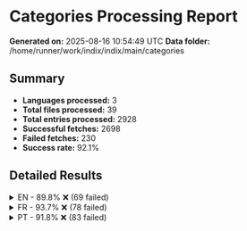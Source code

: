 # Categories Processing Report

**Generated on:** 2025-08-16 10:54:49 UTC
**Data folder:** /home/runner/work/indix/indix/main/categories

## Summary

- **Languages processed:** 3
- **Total files processed:** 39
- **Total entries processed:** 2928
- **Successful fetches:** 2698
- **Failed fetches:** 230
- **Success rate:** 92.1%

## Detailed Results

<details>
<summary>EN - 89.8% ❌ (69 failed)</summary>

- **Files processed:** 10
- **Total entries:** 676
- **Successful:** 607
- **Failed:** 69

### EN Files

<details>
<summary>Best Selling Artists (0xe415) [Foreground: #1ED861] [Icon: #1ED861] [Background: #000000]: 92.1% ❌ (10 failed)</summary>

- 'AC/DC': Wikipedia page for 'AC' in language 'en' is a disambiguation page. Disambiguation pages are not valid articles.
- 'Drake': Wikipedia page for 'Drake' in language 'en' is a disambiguation page. Disambiguation pages are not valid articles.
- 'Eagles': Wikipedia page for 'Eagles' in language 'en' has no content. This may be the article of the day, a redirect page, disambiguation page, or a page with no extractable content.
- 'Foreigner': Wikipedia page for 'Foreigner' in language 'en' is a disambiguation page. Disambiguation pages are not valid articles.
- 'Genesis': Wikipedia page for 'Genesis' in language 'en' is a disambiguation page. Disambiguation pages are not valid articles.
- 'Journey': Wikipedia page for 'Journey' in language 'en' is a disambiguation page. Disambiguation pages are not valid articles.
- 'Queen': Wikipedia page for 'Queen' in language 'en' is a disambiguation page. Disambiguation pages are not valid articles.
- 'Santana': Wikipedia page for 'Santana' in language 'en' is a disambiguation page. Disambiguation pages are not valid articles.
- 'The Black Eyed Peas': Wikipedia page for 'The_Black_Eyed_Peas' in language 'en' has no content. This may be the article of the day, a redirect page, disambiguation page, or a page with no extractable content.
- 'Usher': Wikipedia page for 'Usher' in language 'en' is a disambiguation page. Disambiguation pages are not valid articles.

</details>

<details>
<summary>Disney (0xf04cb) [Foreground: #FFFFFF] [Icon: #FFFFFF] [Background: #113E8D]: 77.5% ❌ (16 failed)</summary>

- 'Up': Wikipedia page for 'Up' in language 'en' is a disambiguation page. Disambiguation pages are not valid articles.
- 'Brave': Wikipedia page for 'Brave' in language 'en' is a disambiguation page. Disambiguation pages are not valid articles.
- 'Inside Out': Wikipedia page for 'Inside_Out' in language 'en' is a disambiguation page. Disambiguation pages are not valid articles.
- 'Coco': Wikipedia page for 'Coco' in language 'en' is a disambiguation page. Disambiguation pages are not valid articles.
- 'Onward': Wikipedia page for 'Onward' in language 'en' is a disambiguation page. Disambiguation pages are not valid articles.
- 'Luca': Wikipedia page for 'Luca' in language 'en' is a disambiguation page. Disambiguation pages are not valid articles.
- 'Lightyear': Wikipedia page for 'Lightyear' in language 'en' has no content. This may be the article of the day, a redirect page, disambiguation page, or a page with no extractable content.
- 'Snow White and the Seven Dwarfs': Wikipedia page for 'Snow_White_and_the_Seven_Dwarfs' in language 'en' has no content. This may be the article of the day, a redirect page, disambiguation page, or a page with no extractable content.
- 'Alice in Wonderland': Wikipedia page for 'Alice_in_Wonderland' in language 'en' has no content. This may be the article of the day, a redirect page, disambiguation page, or a page with no extractable content.
- 'Peter Pan': Wikipedia page for 'Peter_Pan' in language 'en' is a disambiguation page. Disambiguation pages are not valid articles.
- 'The Sword in the Stone': Wikipedia page for 'The_Sword_in_the_Stone' in language 'en' is a disambiguation page. Disambiguation pages are not valid articles.
- 'Mulan': Wikipedia page for 'Mulan' in language 'en' has no content. This may be the article of the day, a redirect page, disambiguation page, or a page with no extractable content.
- 'Chicken Little': Wikipedia page for 'Chicken_Little' in language 'en' has no content. This may be the article of the day, a redirect page, disambiguation page, or a page with no extractable content.
- 'Frozen': Wikipedia page for 'Frozen' in language 'en' is a disambiguation page. Disambiguation pages are not valid articles.
- 'Big Hero 6': Wikipedia article for 'Big_Hero_6' in language 'en' is too short (328 characters). The article may be a stub or redirect page. Try searching for a more specific topic.
- 'Strange World': Wikipedia page for 'Strange_World' in language 'en' is a disambiguation page. Disambiguation pages are not valid articles.

</details>

<details>
<summary>Top 70s Artists (0xe415) [Foreground: #1ED861] [Icon: #1ED861] [Background: #000000]: 82.5% ❌ (10 failed)</summary>

- 'Eagles': Wikipedia page for 'Eagles' in language 'en' has no content. This may be the article of the day, a redirect page, disambiguation page, or a page with no extractable content.
- 'Queen': Wikipedia page for 'Queen' in language 'en' is a disambiguation page. Disambiguation pages are not valid articles.
- 'Rod Stewart & Faces': No Wikipedia article exists for 'Rod Stewart & Faces' in language 'en'. Try using a different search term or check the spelling.
- 'Santana': Wikipedia page for 'Santana' in language 'en' is a disambiguation page. Disambiguation pages are not valid articles.
- 'Rolling Stones': Wikipedia page for 'Rolling_Stones' in language 'en' has no content. This may be the article of the day, a redirect page, disambiguation page, or a page with no extractable content.
- 'AC/DC': Wikipedia page for 'AC' in language 'en' is a disambiguation page. Disambiguation pages are not valid articles.
- 'Genesis': Wikipedia page for 'Genesis' in language 'en' is a disambiguation page. Disambiguation pages are not valid articles.
- 'Foreigner': Wikipedia page for 'Foreigner' in language 'en' is a disambiguation page. Disambiguation pages are not valid articles.
- 'Jackson 5 & The Jacksons': No Wikipedia article exists for 'Jackson 5 & The Jacksons' in language 'en'. Try using a different search term or check the spelling.
- 'Journey': Wikipedia page for 'Journey' in language 'en' is a disambiguation page. Disambiguation pages are not valid articles.

</details>

<details>
<summary>Top 90s Artists (0xe415) [Foreground: #1ED861] [Icon: #1ED861] [Background: #000000]: 82.9% ❌ (13 failed)</summary>

- '2Pac': Wikipedia page for '2Pac' in language 'en' has no content. This may be the article of the day, a redirect page, disambiguation page, or a page with no extractable content.
- 'Cranberries': Wikipedia page for 'Cranberries' in language 'en' has no content. This may be the article of the day, a redirect page, disambiguation page, or a page with no extractable content.
- 'TLC': Wikipedia page for 'TLC' in language 'en' is a disambiguation page. Disambiguation pages are not valid articles.
- 'Sting': Wikipedia page for 'Sting' in language 'en' is a disambiguation page. Disambiguation pages are not valid articles.
- 'Santana': Wikipedia page for 'Santana' in language 'en' is a disambiguation page. Disambiguation pages are not valid articles.
- 'George Michael & Wham!': Wikipedia article for 'George_Michael_James_Giles' in language 'en' is too short (918 characters). The article may be a stub or redirect page. Try searching for a more specific topic.
- 'Queen': Wikipedia page for 'Queen' in language 'en' is a disambiguation page. Disambiguation pages are not valid articles.
- 'AC/DC': Wikipedia page for 'AC' in language 'en' is a disambiguation page. Disambiguation pages are not valid articles.
- 'Genesis': Wikipedia page for 'Genesis' in language 'en' is a disambiguation page. Disambiguation pages are not valid articles.
- 'Rod Stewart & Faces': No Wikipedia article exists for 'Rod Stewart & Faces' in language 'en'. Try using a different search term or check the spelling.
- 'Sade': Wikipedia page for 'Sade' in language 'en' is a disambiguation page. Disambiguation pages are not valid articles.
- 'Usher': Wikipedia page for 'Usher' in language 'en' is a disambiguation page. Disambiguation pages are not valid articles.
- 'Rolling Stones': Wikipedia page for 'Rolling_Stones' in language 'en' has no content. This may be the article of the day, a redirect page, disambiguation page, or a page with no extractable content.

</details>

<details>
<summary>NBA Teams (0xe5e6) [Foreground: #FFFFFF] [Icon: #CC2B32] [Background: #0054A4]: 100.0% ✅</summary>

</details>

<details>
<summary>Top 60s Artists (0xe415) [Foreground: #1ED861] [Icon: #1ED861] [Background: #000000]: 90.3% ❌ (3 failed)</summary>

- 'Rolling Stones': Wikipedia page for 'Rolling_Stones' in language 'en' has no content. This may be the article of the day, a redirect page, disambiguation page, or a page with no extractable content.
- 'Santana': Wikipedia page for 'Santana' in language 'en' is a disambiguation page. Disambiguation pages are not valid articles.
- 'Jackson 5 & The Jacksons': No Wikipedia article exists for 'Jackson 5 & The Jacksons' in language 'en'. Try using a different search term or check the spelling.

</details>

<details>
<summary>Top 80s Artists (0xe415) [Foreground: #1ED861] [Icon: #1ED861] [Background: #000000]: 84.6% ❌ (10 failed)</summary>

- 'Queen': Wikipedia page for 'Queen' in language 'en' is a disambiguation page. Disambiguation pages are not valid articles.
- 'AC/DC': Wikipedia page for 'AC' in language 'en' is a disambiguation page. Disambiguation pages are not valid articles.
- 'George Michael & Wham!': Wikipedia article for 'George_Michael_James_Giles' in language 'en' is too short (918 characters). The article may be a stub or redirect page. Try searching for a more specific topic.
- 'Journey': Wikipedia page for 'Journey' in language 'en' is a disambiguation page. Disambiguation pages are not valid articles.
- 'Genesis': Wikipedia page for 'Genesis' in language 'en' is a disambiguation page. Disambiguation pages are not valid articles.
- 'Sade': Wikipedia page for 'Sade' in language 'en' is a disambiguation page. Disambiguation pages are not valid articles.
- 'Foreigner': Wikipedia page for 'Foreigner' in language 'en' is a disambiguation page. Disambiguation pages are not valid articles.
- 'Rolling Stones': Wikipedia page for 'Rolling_Stones' in language 'en' has no content. This may be the article of the day, a redirect page, disambiguation page, or a page with no extractable content.
- 'Sting': Wikipedia page for 'Sting' in language 'en' is a disambiguation page. Disambiguation pages are not valid articles.
- 'Rod Stewart & Faces': No Wikipedia article exists for 'Rod Stewart & Faces' in language 'en'. Try using a different search term or check the spelling.

</details>

<details>
<summary>Top 2000s Artists (0xe415) [Foreground: #1ED861] [Icon: #1ED861] [Background: #000000]: 92.1% ❌ (5 failed)</summary>

- 'Usher': Wikipedia page for 'Usher' in language 'en' is a disambiguation page. Disambiguation pages are not valid articles.
- 'Rod Stewart & Faces': No Wikipedia article exists for 'Rod Stewart & Faces' in language 'en'. Try using a different search term or check the spelling.
- '2Pac': Wikipedia page for '2Pac' in language 'en' has no content. This may be the article of the day, a redirect page, disambiguation page, or a page with no extractable content.
- 'Fergie': Wikipedia page for 'Fergie' in language 'en' is a disambiguation page. Disambiguation pages are not valid articles.
- 'AC/DC': Wikipedia page for 'AC' in language 'en' is a disambiguation page. Disambiguation pages are not valid articles.

</details>

<details>
<summary>Top Streamed Artists (0xe415) [Foreground: #1ED861] [Icon: #1ED861] [Background: #000000]: 96.0% ❌ (2 failed)</summary>

- 'Drake': Wikipedia page for 'Drake' in language 'en' is a disambiguation page. Disambiguation pages are not valid articles.
- 'Pitbull': Wikipedia page for 'Pitbull' in language 'en' has no content. This may be the article of the day, a redirect page, disambiguation page, or a page with no extractable content.

</details>

<details>
<summary>Celebrities (0xe5f9) [Foreground: #210F04] [Icon: #FFE270] [Background: #A882DD]: 100.0% ✅</summary>

</details>

</details>

<details>
<summary>FR - 93.7% ❌ (78 failed)</summary>

- **Files processed:** 16
- **Total entries:** 1237
- **Successful:** 1159
- **Failed:** 78

### FR Files

<details>
<summary>Best Seller Artistes (0xe415) [Foreground: #1ED861] [Icon: #1ED861] [Background: #000000]: 86.6% ❌ (17 failed)</summary>

- 'AC/DC': Wikipedia page for 'AC' in language 'fr' is a disambiguation page. Disambiguation pages are not valid articles.
- 'Artist': Wikipedia article for 'Artist' in language 'fr' is too short (400 characters). The article may be a stub or redirect page. Try searching for a more specific topic.
- 'Celine Dion': Wikipedia page for 'Celine_Dion' in language 'fr' has no content. This may be the article of the day, a redirect page, disambiguation page, or a page with no extractable content.
- 'Cher': Wikipedia article for 'Cher' in language 'fr' is too short (662 characters). The article may be a stub or redirect page. Try searching for a more specific topic.
- 'Drake': Wikipedia page for 'Drake' in language 'fr' is a disambiguation page. Disambiguation pages are not valid articles.
- 'Earth, Wind & Fire': Wikipedia page for 'Earth,_Wind_&_Fire' in language 'fr' has no content. This may be the article of the day, a redirect page, disambiguation page, or a page with no extractable content.
- 'Genesis': Wikipedia page for 'Genesis' in language 'fr' is a disambiguation page. Disambiguation pages are not valid articles.
- 'James Taylor': Wikipedia article for 'James_Taylor' in language 'fr' is too short (611 characters). The article may be a stub or redirect page. Try searching for a more specific topic.
- 'Journey': Wikipedia page for 'Journey' in language 'fr' is a disambiguation page. Disambiguation pages are not valid articles.
- 'Kiss': Wikipedia page for 'Kiss' in language 'fr' is a disambiguation page. Disambiguation pages are not valid articles.
- 'Nirvana': Wikipedia article for 'Nirvana' in language 'fr' is too short (979 characters). The article may be a stub or redirect page. Try searching for a more specific topic.
- 'Pink': Wikipedia page for 'Pink' in language 'fr' is a disambiguation page. Disambiguation pages are not valid articles.
- 'Prince': Wikipedia page for 'Prince' in language 'fr' is a disambiguation page. Disambiguation pages are not valid articles.
- 'Roberto Carlos': Wikipedia article for 'Roberto_Carlos' in language 'fr' is too short (201 characters). The article may be a stub or redirect page. Try searching for a more specific topic.
- 'Santana': Wikipedia page for 'Santana' in language 'fr' is a disambiguation page. Disambiguation pages are not valid articles.
- 'Simon & Garfunkel': Wikipedia page for 'Simon_&_Garfunkel' in language 'fr' has no content. This may be the article of the day, a redirect page, disambiguation page, or a page with no extractable content.
- 'The Black Eyed Peas': Wikipedia page for 'The_Black_Eyed_Peas' in language 'fr' has no content. This may be the article of the day, a redirect page, disambiguation page, or a page with no extractable content.

</details>

<details>
<summary>Films (0xe40d) [Foreground: #210F04] [Icon: #7A6C5D] [Background: #9DCBBA]: 100.0% ✅</summary>

</details>

<details>
<summary>Top artistes 80s (0xe415) [Foreground: #1ED861] [Icon: #1ED861] [Background: #000000]: 80.0% ❌ (13 failed)</summary>

- 'Prince': Wikipedia page for 'Prince' in language 'fr' is a disambiguation page. Disambiguation pages are not valid articles.
- 'AC/DC': Wikipedia page for 'AC' in language 'fr' is a disambiguation page. Disambiguation pages are not valid articles.
- 'George Michael & Wham!': No Wikipedia article exists for 'George Michael & Wham!' in language 'fr'. Try using a different search term or check the spelling.
- 'Journey': Wikipedia page for 'Journey' in language 'fr' is a disambiguation page. Disambiguation pages are not valid articles.
- 'Genesis': Wikipedia page for 'Genesis' in language 'fr' is a disambiguation page. Disambiguation pages are not valid articles.
- 'Sade': Wikipedia page for 'Sade' in language 'fr' is a disambiguation page. Disambiguation pages are not valid articles.
- 'Rolling Stones': Wikipedia page for 'Rolling_Stones' in language 'fr' has no content. This may be the article of the day, a redirect page, disambiguation page, or a page with no extractable content.
- 'Rod Stewart & Faces': No Wikipedia article exists for 'Rod Stewart & Faces' in language 'fr'. Try using a different search term or check the spelling.
- 'Roberto Carlos': Wikipedia article for 'Roberto_Carlos' in language 'fr' is too short (201 characters). The article may be a stub or redirect page. Try searching for a more specific topic.
- 'Paul Simon': Wikipedia article for 'Paul_Simon' in language 'fr' is too short (546 characters). The article may be a stub or redirect page. Try searching for a more specific topic.
- 'Cher': Wikipedia article for 'Cher' in language 'fr' is too short (662 characters). The article may be a stub or redirect page. Try searching for a more specific topic.
- 'Earth, Wind & Fire': Wikipedia page for 'Earth,_Wind_&_Fire' in language 'fr' has no content. This may be the article of the day, a redirect page, disambiguation page, or a page with no extractable content.
- 'Nirvana': Wikipedia article for 'Nirvana' in language 'fr' is too short (979 characters). The article may be a stub or redirect page. Try searching for a more specific topic.

</details>

<details>
<summary>Disney (0xf04cb) [Foreground: #FFFFFF] [Icon: #FFFFFF] [Background: #113E8D]: 100.0% ✅</summary>

</details>

<details>
<summary>Franchises NBA (0xe5e6) [Foreground: #FFFFFF] [Icon: #CC2B32] [Background: #0054A4]: 100.0% ✅</summary>

</details>

<details>
<summary>Équipe de France de Football (0xe5f2) [Foreground: #CFAE77] [Icon: #FFFFFF] [Background: #0171B5]: 100.0% ✅</summary>

</details>

<details>
<summary>Top artistes 2000s (0xe415) [Foreground: #1ED861] [Icon: #1ED861] [Background: #000000]: 90.5% ❌ (6 failed)</summary>

- 'Pink': Wikipedia page for 'Pink' in language 'fr' is a disambiguation page. Disambiguation pages are not valid articles.
- 'Rod Stewart & Faces': No Wikipedia article exists for 'Rod Stewart & Faces' in language 'fr'. Try using a different search term or check the spelling.
- 'Celine Dion': Wikipedia page for 'Celine_Dion' in language 'fr' has no content. This may be the article of the day, a redirect page, disambiguation page, or a page with no extractable content.
- '2Pac': Wikipedia page for '2Pac' in language 'fr' has no content. This may be the article of the day, a redirect page, disambiguation page, or a page with no extractable content.
- 'Fergie': Wikipedia article for 'Fergie' in language 'fr' is too short (228 characters). The article may be a stub or redirect page. Try searching for a more specific topic.
- 'AC/DC': Wikipedia page for 'AC' in language 'fr' is a disambiguation page. Disambiguation pages are not valid articles.

</details>

<details>
<summary>Top artistes 60s (0xe415) [Foreground: #1ED861] [Icon: #1ED861] [Background: #000000]: 74.2% ❌ (8 failed)</summary>

- 'Rolling Stones': Wikipedia page for 'Rolling_Stones' in language 'fr' has no content. This may be the article of the day, a redirect page, disambiguation page, or a page with no extractable content.
- 'Simon & Garfunkel': Wikipedia page for 'Simon_&_Garfunkel' in language 'fr' has no content. This may be the article of the day, a redirect page, disambiguation page, or a page with no extractable content.
- 'Santana': Wikipedia page for 'Santana' in language 'fr' is a disambiguation page. Disambiguation pages are not valid articles.
- 'Ike & Tina Turner': Wikipedia page for 'Ike_&_Tina_Turner' in language 'fr' has no content. This may be the article of the day, a redirect page, disambiguation page, or a page with no extractable content.
- 'Crosby, Stills, Nash (& Young)': Wikipedia page for 'Crosby,_Stills,_Nash_&_Young' in language 'fr' has no content. This may be the article of the day, a redirect page, disambiguation page, or a page with no extractable content.
- 'Cher': Wikipedia article for 'Cher' in language 'fr' is too short (662 characters). The article may be a stub or redirect page. Try searching for a more specific topic.
- 'Jackson 5 & The Jacksons': No Wikipedia article exists for 'Jackson 5 & The Jacksons' in language 'fr'. Try using a different search term or check the spelling.
- 'Roberto Carlos': Wikipedia article for 'Roberto_Carlos' in language 'fr' is too short (201 characters). The article may be a stub or redirect page. Try searching for a more specific topic.

</details>

<details>
<summary>Top artistes 90s (0xe415) [Foreground: #1ED861] [Icon: #1ED861] [Background: #000000]: 80.3% ❌ (15 failed)</summary>

- 'Celine Dion': Wikipedia page for 'Celine_Dion' in language 'fr' has no content. This may be the article of the day, a redirect page, disambiguation page, or a page with no extractable content.
- 'Nirvana': Wikipedia article for 'Nirvana' in language 'fr' is too short (979 characters). The article may be a stub or redirect page. Try searching for a more specific topic.
- '2Pac': Wikipedia page for '2Pac' in language 'fr' has no content. This may be the article of the day, a redirect page, disambiguation page, or a page with no extractable content.
- 'Cranberries': Wikipedia page for 'Cranberries' in language 'fr' has no content. This may be the article of the day, a redirect page, disambiguation page, or a page with no extractable content.
- 'TLC': Wikipedia page for 'TLC' in language 'fr' is a disambiguation page. Disambiguation pages are not valid articles.
- 'Santana': Wikipedia page for 'Santana' in language 'fr' is a disambiguation page. Disambiguation pages are not valid articles.
- 'George Michael & Wham!': No Wikipedia article exists for 'George Michael & Wham!' in language 'fr'. Try using a different search term or check the spelling.
- 'Cher': Wikipedia article for 'Cher' in language 'fr' is too short (662 characters). The article may be a stub or redirect page. Try searching for a more specific topic.
- 'Prince': Wikipedia page for 'Prince' in language 'fr' is a disambiguation page. Disambiguation pages are not valid articles.
- 'AC/DC': Wikipedia page for 'AC' in language 'fr' is a disambiguation page. Disambiguation pages are not valid articles.
- 'Genesis': Wikipedia page for 'Genesis' in language 'fr' is a disambiguation page. Disambiguation pages are not valid articles.
- 'Rod Stewart & Faces': No Wikipedia article exists for 'Rod Stewart & Faces' in language 'fr'. Try using a different search term or check the spelling.
- 'Sade': Wikipedia page for 'Sade' in language 'fr' is a disambiguation page. Disambiguation pages are not valid articles.
- 'Rolling Stones': Wikipedia page for 'Rolling_Stones' in language 'fr' has no content. This may be the article of the day, a redirect page, disambiguation page, or a page with no extractable content.
- 'Roberto Carlos': Wikipedia article for 'Roberto_Carlos' in language 'fr' is too short (201 characters). The article may be a stub or redirect page. Try searching for a more specific topic.

</details>

<details>
<summary>Top artistes 70s (0xe415) [Foreground: #1ED861] [Icon: #1ED861] [Background: #000000]: 73.7% ❌ (15 failed)</summary>

- 'Rod Stewart & Faces': No Wikipedia article exists for 'Rod Stewart & Faces' in language 'fr'. Try using a different search term or check the spelling.
- 'Carpenters': Wikipedia page for 'Carpenters' in language 'fr' has no content. This may be the article of the day, a redirect page, disambiguation page, or a page with no extractable content.
- 'Santana': Wikipedia page for 'Santana' in language 'fr' is a disambiguation page. Disambiguation pages are not valid articles.
- 'Rolling Stones': Wikipedia page for 'Rolling_Stones' in language 'fr' has no content. This may be the article of the day, a redirect page, disambiguation page, or a page with no extractable content.
- 'AC/DC': Wikipedia page for 'AC' in language 'fr' is a disambiguation page. Disambiguation pages are not valid articles.
- 'Earth, Wind & Fire': Wikipedia page for 'Earth,_Wind_&_Fire' in language 'fr' has no content. This may be the article of the day, a redirect page, disambiguation page, or a page with no extractable content.
- 'Genesis': Wikipedia page for 'Genesis' in language 'fr' is a disambiguation page. Disambiguation pages are not valid articles.
- 'Roberto Carlos': Wikipedia article for 'Roberto_Carlos' in language 'fr' is too short (201 characters). The article may be a stub or redirect page. Try searching for a more specific topic.
- 'Crosby, Stills, Nash (& Young)': Wikipedia page for 'Crosby,_Stills,_Nash_&_Young' in language 'fr' has no content. This may be the article of the day, a redirect page, disambiguation page, or a page with no extractable content.
- 'Simon & Garfunkel': Wikipedia page for 'Simon_&_Garfunkel' in language 'fr' has no content. This may be the article of the day, a redirect page, disambiguation page, or a page with no extractable content.
- 'Jackson 5 & The Jacksons': No Wikipedia article exists for 'Jackson 5 & The Jacksons' in language 'fr'. Try using a different search term or check the spelling.
- 'Paul Simon': Wikipedia article for 'Paul_Simon' in language 'fr' is too short (546 characters). The article may be a stub or redirect page. Try searching for a more specific topic.
- 'Ike & Tina Turner': Wikipedia page for 'Ike_&_Tina_Turner' in language 'fr' has no content. This may be the article of the day, a redirect page, disambiguation page, or a page with no extractable content.
- 'Journey': Wikipedia page for 'Journey' in language 'fr' is a disambiguation page. Disambiguation pages are not valid articles.
- 'Cher': Wikipedia article for 'Cher' in language 'fr' is too short (662 characters). The article may be a stub or redirect page. Try searching for a more specific topic.

</details>

<details>
<summary>Pays +100M habitants (0xe28e) [Foreground: #210F04] [Icon: #281301] [Background: #E06D06]: 100.0% ✅</summary>

</details>

<details>
<summary>Célébrités (0xe5f9) [Foreground: #210F04] [Icon: #FFE270] [Background: #A882DD]: 100.0% ✅</summary>

</details>

<details>
<summary>Pays +1M habitants (0xe28e) [Foreground: #210F04] [Icon: #292100] [Background: #FFCE0A]: 100.0% ✅</summary>

</details>

<details>
<summary>Top artistes streaming (0xe415) [Foreground: #1ED861] [Icon: #1ED861] [Background: #000000]: 92.0% ❌ (4 failed)</summary>

- 'Drake': Wikipedia page for 'Drake' in language 'fr' is a disambiguation page. Disambiguation pages are not valid articles.
- 'Sia': Wikipedia page for 'Sia' in language 'fr' has no content. This may be the article of the day, a redirect page, disambiguation page, or a page with no extractable content.
- 'Pitbull': Wikipedia article for 'Pitbull' in language 'fr' is too short (726 characters). The article may be a stub or redirect page. Try searching for a more specific topic.
- 'Future': Wikipedia article for 'Future' in language 'fr' is too short (772 characters). The article may be a stub or redirect page. Try searching for a more specific topic.

</details>

<details>
<summary>Pays +10M habitants (0xe28e) [Foreground: #210F04] [Icon: #121716] [Background: #B1C1C0]: 100.0% ✅</summary>

</details>

<details>
<summary>Enfants (0xe160) [Foreground: #FEFEFE] [Icon: #083D77] [Background: #F95738]: 100.0% ✅</summary>

</details>

</details>

<details>
<summary>PT - 91.8% ❌ (83 failed)</summary>

- **Files processed:** 13
- **Total entries:** 1015
- **Successful:** 932
- **Failed:** 83

### PT Files

<details>
<summary>Novelas Brasileiras (0xe687) [Foreground: #FFCC01] [Icon: #2C2182] [Background: #02953D]: 73.3% ❌ (8 failed)</summary>

- 'O Bem-Amado': Wikipedia page for 'O_Bem-Amado' in language 'pt' has no content. This may be the article of the day, a redirect page, disambiguation page, or a page with no extractable content.
- 'A Próxima Vítima': Wikipedia article for 'A_Próxima_Vítima' in language 'pt' is too short (334 characters). The article may be a stub or redirect page. Try searching for a more specific topic.
- 'Os Dez Mandamentos': Wikipedia page for 'Os_Dez_Mandamentos' in language 'pt' has no content. This may be the article of the day, a redirect page, disambiguation page, or a page with no extractable content.
- 'Gabriela': Wikipedia page for 'Gabriela' in language 'pt' is a disambiguation page. Disambiguation pages are not valid articles.
- 'Cabocla': Wikipedia article for 'Cabocla' in language 'pt' is too short (419 characters). The article may be a stub or redirect page. Try searching for a more specific topic.
- 'Avenida Brasil': Wikipedia article for 'Avenida_Brasil' in language 'pt' is too short (469 characters). The article may be a stub or redirect page. Try searching for a more specific topic.
- 'Xica da Silva': Wikipedia article for 'Xica_da_Silva' in language 'pt' is too short (594 characters). The article may be a stub or redirect page. Try searching for a more specific topic.
- 'A Viagem': Wikipedia page for 'A_Viagem' in language 'pt' has no content. This may be the article of the day, a redirect page, disambiguation page, or a page with no extractable content.

</details>

<details>
<summary>Artistas anos 70 (0xe415) [Foreground: #1ED861] [Icon: #1ED861] [Background: #000000]: 89.5% ❌ (6 failed)</summary>

- 'Rod Stewart & Faces': No Wikipedia article exists for 'Rod Stewart & Faces' in language 'pt'. Try using a different search term or check the spelling.
- 'Santana': Wikipedia page for 'Santana' in language 'pt' is a disambiguation page. Disambiguation pages are not valid articles.
- 'Rolling Stones': Wikipedia page for 'Rolling_Stones' in language 'pt' has no content. This may be the article of the day, a redirect page, disambiguation page, or a page with no extractable content.
- 'AC/DC': Wikipedia article for 'AC' in language 'pt' is too short (835 characters). The article may be a stub or redirect page. Try searching for a more specific topic.
- 'Foreigner': Wikipedia article for 'Foreigner' in language 'pt' is too short (480 characters). The article may be a stub or redirect page. Try searching for a more specific topic.
- 'Jackson 5 & The Jacksons': No Wikipedia article exists for 'Jackson 5 & The Jacksons' in language 'pt'. Try using a different search term or check the spelling.

</details>

<details>
<summary>Países +1M habitantes (0xe28e) [Foreground: #210F04] [Icon: #292100] [Background: #FFCE0A]: 100.0% ✅</summary>

</details>

<details>
<summary>Artistas anos 80 (0xe415) [Foreground: #1ED861] [Icon: #1ED861] [Background: #000000]: 89.2% ❌ (7 failed)</summary>

- 'AC/DC': Wikipedia article for 'AC' in language 'pt' is too short (835 characters). The article may be a stub or redirect page. Try searching for a more specific topic.
- 'George Michael & Wham!': No Wikipedia article exists for 'George Michael & Wham!' in language 'pt'. Try using a different search term or check the spelling.
- 'Foreigner': Wikipedia article for 'Foreigner' in language 'pt' is too short (480 characters). The article may be a stub or redirect page. Try searching for a more specific topic.
- 'Rolling Stones': Wikipedia page for 'Rolling_Stones' in language 'pt' has no content. This may be the article of the day, a redirect page, disambiguation page, or a page with no extractable content.
- 'Sting': Wikipedia article for 'Sting' in language 'pt' is too short (797 characters). The article may be a stub or redirect page. Try searching for a more specific topic.
- 'Rod Stewart & Faces': No Wikipedia article exists for 'Rod Stewart & Faces' in language 'pt'. Try using a different search term or check the spelling.
- 'Mannheim Steamroller': Wikipedia article for 'Mannheim_Steamroller' in language 'pt' is too short (340 characters). The article may be a stub or redirect page. Try searching for a more specific topic.

</details>

<details>
<summary>Artistas anos 90 (0xe415) [Foreground: #1ED861] [Icon: #1ED861] [Background: #000000]: 82.9% ❌ (13 failed)</summary>

- 'Celine Dion': Wikipedia page for 'Celine_Dion' in language 'pt' has no content. This may be the article of the day, a redirect page, disambiguation page, or a page with no extractable content.
- '2Pac': Wikipedia page for '2Pac' in language 'pt' has no content. This may be the article of the day, a redirect page, disambiguation page, or a page with no extractable content.
- 'Cranberries': Wikipedia page for 'Cranberries' in language 'pt' has no content. This may be the article of the day, a redirect page, disambiguation page, or a page with no extractable content.
- 'TLC': Wikipedia article for 'TLC' in language 'pt' is too short (595 characters). The article may be a stub or redirect page. Try searching for a more specific topic.
- 'Sting': Wikipedia article for 'Sting' in language 'pt' is too short (797 characters). The article may be a stub or redirect page. Try searching for a more specific topic.
- 'Santana': Wikipedia page for 'Santana' in language 'pt' is a disambiguation page. Disambiguation pages are not valid articles.
- 'George Michael & Wham!': No Wikipedia article exists for 'George Michael & Wham!' in language 'pt'. Try using a different search term or check the spelling.
- 'AC/DC': Wikipedia article for 'AC' in language 'pt' is too short (835 characters). The article may be a stub or redirect page. Try searching for a more specific topic.
- 'Fugees': Wikipedia article for 'Fugees' in language 'pt' is too short (925 characters). The article may be a stub or redirect page. Try searching for a more specific topic.
- 'NSYNC': Wikipedia page for 'NSYNC' in language 'pt' has no content. This may be the article of the day, a redirect page, disambiguation page, or a page with no extractable content.
- 'Rod Stewart & Faces': No Wikipedia article exists for 'Rod Stewart & Faces' in language 'pt'. Try using a different search term or check the spelling.
- 'Rolling Stones': Wikipedia page for 'Rolling_Stones' in language 'pt' has no content. This may be the article of the day, a redirect page, disambiguation page, or a page with no extractable content.
- 'Mannheim Steamroller': Wikipedia article for 'Mannheim_Steamroller' in language 'pt' is too short (340 characters). The article may be a stub or redirect page. Try searching for a more specific topic.

</details>

<details>
<summary>Artistas mais tocados (0xe415) [Foreground: #1ED861] [Icon: #1ED861] [Background: #000000]: 94.0% ❌ (3 failed)</summary>

- 'Pitbull': Wikipedia page for 'Pitbull' in language 'pt' has no content. This may be the article of the day, a redirect page, disambiguation page, or a page with no extractable content.
- 'Chris Brown': Wikipedia article for 'Chris_Brown' in language 'pt' is too short (318 characters). The article may be a stub or redirect page. Try searching for a more specific topic.
- 'Future': Wikipedia article for 'Future' in language 'pt' is too short (203 characters). The article may be a stub or redirect page. Try searching for a more specific topic.

</details>

<details>
<summary>Celebridades (0xe5f9) [Foreground: #210F04] [Icon: #FFE270] [Background: #A882DD]: 100.0% ✅</summary>

</details>

<details>
<summary>Artistas música brasileira (0xe415) [Foreground: #1ED861] [Icon: #1ED861] [Background: #000000]: 69.0% ❌ (31 failed)</summary>

- 'Roberto Carlos (The Sputniks)': No Wikipedia article exists for 'Roberto Carlos (The Sputniks)' in language 'pt'. Try using a different search term or check the spelling.
- 'Noel Rosa (Bando de Tangarás)': No Wikipedia article exists for 'Noel Rosa (Bando de Tangarás)' in language 'pt'. Try using a different search term or check the spelling.
- 'Tim Maia (The Sputniks)': No Wikipedia article exists for 'Tim Maia (The Sputniks)' in language 'pt'. Try using a different search term or check the spelling.
- 'Rita Lee (Os Mutantes)': No Wikipedia article exists for 'Rita Lee (Os Mutantes)' in language 'pt'. Try using a different search term or check the spelling.
- 'Chico Science (Nação Zumbi)': Wikipedia page for 'Chico_science_e_nação_zumbi' in language 'pt' has no content. This may be the article of the day, a redirect page, disambiguation page, or a page with no extractable content.
- 'Milton Nascimento (Clube da Esquina)': No Wikipedia article exists for 'Milton Nascimento (Clube da Esquina)' in language 'pt'. Try using a different search term or check the spelling.
- 'Arnaldo Baptista (Os Mutantes)': No Wikipedia article exists for 'Arnaldo Baptista (Os Mutantes)' in language 'pt'. Try using a different search term or check the spelling.
- 'Renato Russo (Aborto Elétrico/Legião Urbana)': No Wikipedia article exists for 'Renato Russo (Aborto Elétrico' in language 'pt'. Try using a different search term or check the spelling.
- 'Baden Powell': Wikipedia page for 'Baden_Powell' in language 'pt' has no content. This may be the article of the day, a redirect page, disambiguation page, or a page with no extractable content.
- 'Mano Brown (Racionais MC's)': No Wikipedia article exists for 'Mano Brown (Racionais MC's)' in language 'pt'. Try using a different search term or check the spelling.
- 'Ney Matogrosso (Secos & Molhados)': No Wikipedia article exists for 'Ney Matogrosso (Secos & Molhados)' in language 'pt'. Try using a different search term or check the spelling.
- 'Cazuza (Barão Vermelho)': No Wikipedia article exists for 'Cazuza (Barão Vermelho)' in language 'pt'. Try using a different search term or check the spelling.
- '[nota 1] Carmen Miranda': No Wikipedia article exists for '[nota 1] Carmen Miranda' in language 'pt'. Try using a different search term or check the spelling.
- 'Marisa Monte (Tribalistas)': No Wikipedia article exists for 'Marisa Monte (Tribalistas)' in language 'pt'. Try using a different search term or check the spelling.
- 'Lulu Santos (Vímana)': No Wikipedia article exists for 'Lulu Santos (Vímana)' in language 'pt'. Try using a different search term or check the spelling.
- 'Max Cavalera (Sepultura/Soulfly)': No Wikipedia article exists for 'Max Cavalera (Sepultura' in language 'pt'. Try using a different search term or check the spelling.
- 'Braguinha (Bando de Tangarás)': No Wikipedia article exists for 'Braguinha (Bando de Tangarás)' in language 'pt'. Try using a different search term or check the spelling.
- 'Moraes Moreira (Novos Baianos)': No Wikipedia article exists for 'Moraes Moreira (Novos Baianos)' in language 'pt'. Try using a different search term or check the spelling.
- 'João Bosco': Wikipedia article for 'João_Bosco' in language 'pt' is too short (333 characters). The article may be a stub or redirect page. Try searching for a more specific topic.
- 'Lobão (Vímana/Blitz)': No Wikipedia article exists for 'Lobão (Vímana' in language 'pt'. Try using a different search term or check the spelling.
- 'Lô Borges (Clube da Esquina)': No Wikipedia article exists for 'Lô Borges (Clube da Esquina)' in language 'pt'. Try using a different search term or check the spelling.
- 'Marcelo Camelo (Los Hermanos)': No Wikipedia article exists for 'Marcelo Camelo (Los Hermanos)' in language 'pt'. Try using a different search term or check the spelling.
- 'Marcelo D2 (Planet Hemp)': No Wikipedia article exists for 'Marcelo D2 (Planet Hemp)' in language 'pt'. Try using a different search term or check the spelling.
- '[nota 2] Lanny Gordin': No Wikipedia article exists for '[nota 2] Lanny Gordin' in language 'pt'. Try using a different search term or check the spelling.
- 'Herbert Vianna (Paralamas do Sucesso)': No Wikipedia article exists for 'Herbert Vianna (Paralamas do Sucesso)' in language 'pt'. Try using a different search term or check the spelling.
- 'Rodrigo Amarante (Los Hermanos)': No Wikipedia article exists for 'Rodrigo Amarante (Los Hermanos)' in language 'pt'. Try using a different search term or check the spelling.
- 'Fred Zero Quatro (Mundo Livre S/A)': No Wikipedia article exists for 'Fred Zero Quatro (Mundo Livre S' in language 'pt'. Try using a different search term or check the spelling.
- 'Julio Barroso (Gang 90 e as Absurdettes)': No Wikipedia article exists for 'Julio Barroso (Gang 90 e as Absurdettes)' in language 'pt'. Try using a different search term or check the spelling.
- 'Arnaldo Antunes (Titãs/Tribalistas)': No Wikipedia article exists for 'Arnaldo Antunes (Titãs' in language 'pt'. Try using a different search term or check the spelling.
- 'Edgard Scandurra (Ira!)': No Wikipedia article exists for 'Edgard Scandurra (Ira!)' in language 'pt'. Try using a different search term or check the spelling.
- 'Liminha (Os Mutantes)': No Wikipedia article exists for 'Liminha (Os Mutantes)' in language 'pt'. Try using a different search term or check the spelling.

</details>

<details>
<summary>Países +10M habitantes (0xe28e) [Foreground: #210F04] [Icon: #121716] [Background: #B1C1C0]: 100.0% ✅</summary>

</details>

<details>
<summary>Artistas anos 60 (0xe415) [Foreground: #1ED861] [Icon: #1ED861] [Background: #000000]: 90.3% ❌ (3 failed)</summary>

- 'Rolling Stones': Wikipedia page for 'Rolling_Stones' in language 'pt' has no content. This may be the article of the day, a redirect page, disambiguation page, or a page with no extractable content.
- 'Santana': Wikipedia page for 'Santana' in language 'pt' is a disambiguation page. Disambiguation pages are not valid articles.
- 'Jackson 5 & The Jacksons': No Wikipedia article exists for 'Jackson 5 & The Jacksons' in language 'pt'. Try using a different search term or check the spelling.

</details>

<details>
<summary>Artistas anos 2000 (0xe415) [Foreground: #1ED861] [Icon: #1ED861] [Background: #000000]: 92.1% ❌ (5 failed)</summary>

- 'NSYNC': Wikipedia page for 'NSYNC' in language 'pt' has no content. This may be the article of the day, a redirect page, disambiguation page, or a page with no extractable content.
- 'Rod Stewart & Faces': No Wikipedia article exists for 'Rod Stewart & Faces' in language 'pt'. Try using a different search term or check the spelling.
- 'Celine Dion': Wikipedia page for 'Celine_Dion' in language 'pt' has no content. This may be the article of the day, a redirect page, disambiguation page, or a page with no extractable content.
- '2Pac': Wikipedia page for '2Pac' in language 'pt' has no content. This may be the article of the day, a redirect page, disambiguation page, or a page with no extractable content.
- 'AC/DC': Wikipedia article for 'AC' in language 'pt' is too short (835 characters). The article may be a stub or redirect page. Try searching for a more specific topic.

</details>

<details>
<summary>Artistas mais vendidos (0xe415) [Foreground: #1ED861] [Icon: #1ED861] [Background: #000000]: 94.5% ❌ (7 failed)</summary>

- 'AC/DC': Wikipedia article for 'AC' in language 'pt' is too short (835 characters). The article may be a stub or redirect page. Try searching for a more specific topic.
- 'Celine Dion': Wikipedia page for 'Celine_Dion' in language 'pt' has no content. This may be the article of the day, a redirect page, disambiguation page, or a page with no extractable content.
- 'Chris Brown': Wikipedia article for 'Chris_Brown' in language 'pt' is too short (318 characters). The article may be a stub or redirect page. Try searching for a more specific topic.
- 'Foreigner': Wikipedia article for 'Foreigner' in language 'pt' is too short (480 characters). The article may be a stub or redirect page. Try searching for a more specific topic.
- 'Santana': Wikipedia page for 'Santana' in language 'pt' is a disambiguation page. Disambiguation pages are not valid articles.
- 'The Black Eyed Peas': Wikipedia page for 'The_Black_Eyed_Peas' in language 'pt' has no content. This may be the article of the day, a redirect page, disambiguation page, or a page with no extractable content.
- 'The Carpenters': Wikipedia page for 'The_Carpenters' in language 'pt' has no content. This may be the article of the day, a redirect page, disambiguation page, or a page with no extractable content.

</details>

<details>
<summary>Países +100M habitantes (0xe28e) [Foreground: #210F04] [Icon: #281301] [Background: #E06D06]: 100.0% ✅</summary>

</details>

</details>
